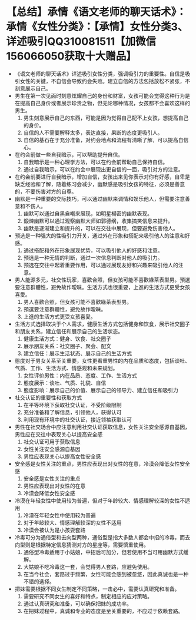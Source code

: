 # 【总结】承情《语文老师的聊天话术》：承情《女性分类》：【承情】女性分类3、详述吸引QQ310081511【加微信156066050获取十大赠品】

-   《语文老师的聊天话术》详述吸引女性分类，强调吸引力的重要性。自信是吸引女性的关键，不自信会导致约会失败。建立自信的方法包括放松不紧张，不刻意展示自己。
-   男生在第一次见面时刻意炫耀自己的身份和财富，女孩可能会觉得这种行为是在提高自己身价或者展示珍贵之物，但无论哪种情况，女孩都不会喜欢这样的男生。
    1.  男生刻意展示自己的东西，可能是因为觉得自己配不上女孩，想提高自己的身价。
    2.  自信的人不需要解释太多，表达直接，果断的态度更吸引人。
    3.  自信的基石在于充分准备，对约会地点和流程有清晰了解，可以提高自信心。
-   在约会前做一些自我暗示，可以帮助提升自信。
    1.  自我暗示是一种心理学方法，可以在约会前帮助自己保持自信。
    2.  通过自我暗示，可以在约会中展现出更自信的一面，吸引对方的注意。
-   在约会前要进行自我暗示，增加自信，女孩出来见你表示对你有好感，自卑是缺乏经验和了解，随着练习会减少，幽默感是吸引女孩的特征，必须是善意的，不要伤害对方的自尊。
-   幽默是一种重要的交际技巧，可以通过幽默来调情和娱乐他人，但需要注意善意和不伤人。
    1.  幽默可以通过自黑自嘲来展现，如明星楊密的幽默表现。
    2.  鍛煉幽默可以通过观察幽默大师如郭德纲，收集搞笑信息来提升。
    3.  幽默是逐渐建立和提升的，可以在交往中展现，但要避免伤害他人。
-   预选是一种强大的性吸引力开关，通过外在形象和搭配来吸引他人的注意和好感。
    1.  通过搭配和外在形象展现优势，可以吸引他人的好感和注意。
    2.  预选是一种无情的判断，通过一次信息判断对他人的吸引力。
    3.  预选在交往中起着重要作用，可以通过展现友好和兴趣来吸引他人的注意。
-   男人能源多元，社交性玩家，喜歡合照，但女孩可能不喜歡綠茶表型男。預選要注意群體性，避免故作曖昧。生活方式也很重要，上進的生活方式更受女孩喜愛。
    1.  男人喜歡合照，但女孩可能不喜歡綠茶表型男。
    2.  預選要注意群體性，避免故作曖昧。
    3.  上進的生活方式更受女孩喜愛。
-   生活方式选择取决于个人需求，健康生活方式包括健身和饮食，展示社交圈子和朋友关系，建立信任和展示自己的生活状态。
    1.  健康生活方式：健身、饮食、社交圈子
    2.  展示朋友关系：社交圈子、聚会、配文
    3.  建立信任：展示生活状态、展示自己的生活方式
-   態度对于男女关系至关重要，女性更看重男性的内在品质和态度，包括谈吐、气质、工作、生活方式、情感观和未来规划。
    1.  女性评价男性：内在品质、态度、工作、生活方式
    2.  態度展示：谈吐、气质、礼貌、自信
    3.  態度影响：展示自己的价值、展示自己的领导力、建立信任和吸引力
-   社交认证的重要性和获取方式
    1.  在平等环境下获取社交认证，不受阶级限制
    2.  充分准备和了解信息，引领他人，获得认可
    3.  利用现有环境中的社交认证，接近领袖获取认可
-   男性在社交场合中应注意利用社交认证获取信息，女性关注安全感源自基因，男性应在交往中表现关心以提高安全感
    1.  社交认证可用于获取信息
    2.  女性关注安全感源自基因
    3.  男性应表现关心以提高女性安全感
-   安全感是女性关注的重点，男性应表现出对女性的在意，冷漠会降低女性安全感
    1.  安全感是女性关注的重点
    2.  男性应表现出对女性的在意
    3.  冷漠会降低女性安全感
-   冷漠在年轻女性中使用较为普遍，但对于年龄较大、情感理解较深的女性不适用
    1.  冷漠在年轻女性中使用较为普遍
    2.  对于年龄较大、情感理解较深的女性不适用
    3.  冷漠会被认为是小孩耍套路
-   冷毒可分为通俗型和去向型两种，通俗型是指大多数人都会中招的冷毒，而去向型则是根据特定信息猜测对方的星座等，需要慎重使用。
    1.  通俗型冷毒适用于小姑娘，中招后可加分，但若使用不当可用幽默方式缓解。
    2.  大姑娘不吃冷毒这一套，会觉得男人套路，应避免使用。
    3.  在当今社会，套路过于频繁，女性可能会感到被忽悠，因此真诚也是一种不错的选择。
-   把妹需要根据不同女生制定不同策略，一击必中，需要认真研究和准备。
    1.  需要研究不同女生的喜好和特点，制定相应的应对策略。
    2.  通过认真研究和准备，可以确保把妹的成功率。
    3.  在把妹过程中，真诚和专业的态度是至关重要的，不应过于依赖套路。